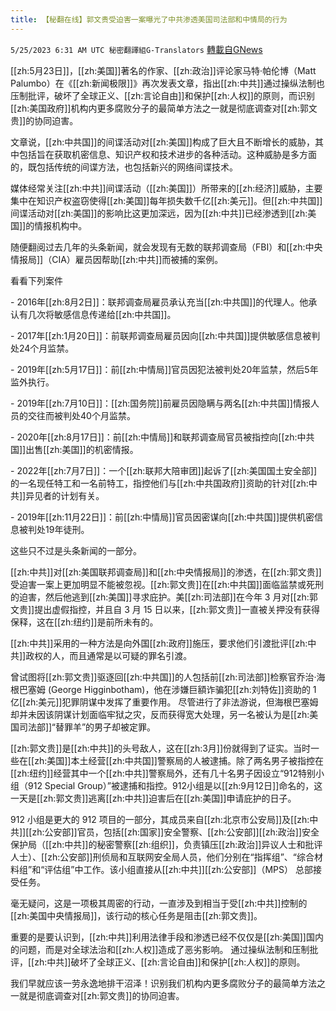 ```yaml
---
title: 【秘翻在线】郭文贵受迫害一案曝光了中共渗透美国司法部和中情局的行为
---
```

`5/25/2023 6:31 AM UTC 秘密翻譯組G-Translators` [轉載自GNews](https://gnews.org/articles/1329535)

[[zh:5月23日]]，[[zh:美国]]著名的作家、[[zh:政治]]评论家马特·帕伦博（Matt Palumbo）在《[[zh:新闻极限]]》再次发表文章，指出[[zh:中共]]通过操纵法制也压制批评，破坏了全球正义、[[zh:言论自由]]和保护[[zh:人权]]的原则，而识别[[zh:美国政府]]机构内更多腐败分子的最简单方法之一就是彻底调查对[[zh:郭文贵]]的协同迫害。

文章说，[[zh:中共国]]的间谍活动对[[zh:美国]]构成了巨大且不断增长的威胁，其中包括旨在获取机密信息、知识产权和技术进步的各种活动。这种威胁是多方面的，既包括传统的间谍方法，也包括新兴的网络间谍技术。

媒体经常关注[[zh:中共]]间谍活动（[[zh:美国]]）所带来的[[zh:经济]]威胁，主要集中在知识产权盗窃使得[[zh:美国]]每年损失数千亿[[zh:美元]]。但[[zh:中共国]]间谍活动对[[zh:美国]]的影响比这更加深远，因为[[zh:中共]]已经渗透到[[zh:美国]]的情报机构中。

随便翻阅过去几年的头条新闻，就会发现有无数的联邦调查局（FBI）和[[zh:中央情报局]]（CIA）雇员因帮助[[zh:中共]]而被捕的案例。

看看下列案件

\- 2016年[[zh:8月2日]]：联邦调查局雇员承认充当[[zh:中共国]]的代理人。他承认有几次将敏感信息传递给[[zh:中共国]]。

\- 2017年[[zh:1月20日]]：前联邦调查局雇员因向[[zh:中共国]]提供敏感信息被判处24个月监禁。

\- 2019年[[zh:5月17日]]：前[[zh:中情局]]官员因犯法被判处20年监禁，然后5年监外执行。

\- 2019年[[zh:7月10日]]：[[zh:国务院]]前雇员因隐瞒与两名[[zh:中共国]]情报人员的交往而被判处40个月监禁。

\- 2020年[[zh:8月17日]]：前[[zh:中情局]]和联邦调查局官员被指控向[[zh:中共国]]出售[[zh:美国]]的机密情报。

\- 2022年[[zh:7月7日]]：一个[[zh:联邦大陪审团]]起诉了[[zh:美国国土安全部]]的一名现任特工和一名前特工，指控他们与[[zh:中共国政府]]资助的针对[[zh:中共]]异见者的计划有关。

\- 2019年[[zh:11月22日]]：前[[zh:中情局]]官员因密谋向[[zh:中共国]]提供机密信息被判处19年徒刑。

这些只不过是头条新闻的一部分。

[[zh:中共]]对[[zh:美国联邦调查局]]和[[zh:中央情报局]]的渗透，在[[zh:郭文贵]]受迫害一案上更加明显不能被忽视。[[zh:郭文贵]]在[[zh:中共国]]面临监禁或死刑的迫害，然后他逃到[[zh:美国]]寻求庇护。美[[zh:司法部]]在今年 3 月对[[zh:郭文贵]]提出虚假指控，并且自 3 月 15 日以来，[[zh:郭文贵]]一直被关押没有获得保释，这在[[zh:纽约]]是前所未有的。

[[zh:中共]]采用的一种方法是向外国[[zh:政府]]施压，要求他们引渡批评[[zh:中共]]政权的人，而且通常是以可疑的罪名引渡。

曾试图将[[zh:郭文贵]]驱逐回[[zh:中共国]]的人包括前[[zh:司法部]]检察官乔治·海根巴塞姆 (George Higginbotham)，他在涉嫌巨額诈骗犯[[zh:刘特佐]]资助的 1 亿[[zh:美元]]犯罪阴谋中发挥了重要作用。 尽管进行了非法游说，但海根巴塞姆却并未因该阴谋计划面临牢狱之灾，反而获得宽大处理，另一名被认为是[[zh:美国司法部]]“替罪羊”的男子却被定罪。

[[zh:郭文贵]]是[[zh:中共]]的头号敌人，这在[[zh:3月]]份就得到了证实。当时一些在[[zh:美国]]本土经营[[zh:中共国]]警察局的人被逮捕。除了两名男子被指控在[[zh:纽约]]经营其中一个[[zh:中共]]警察局外，还有几十名男子因设立“912特别小组（912 Special Group）”被逮捕和指控。912小组是以[[zh:9月12日]]命名的，这一天是[[zh:郭文贵]]逃离[[zh:中共]]迫害后在[[zh:美国]]申请庇护的日子。

912 小组是更大的 912 项目的一部分，其成员来自[[zh:北京市公安局]]及[[zh:中共]][[zh:公安部]]官员，包括[[zh:国家]]安全警察、[[zh:公安部]][[zh:政治]]安全保护局（[[zh:中共]]的秘密警察[[zh:组织]]，负责镇压[[zh:政治]]异议人士和批评人士）、[[zh:公安部]]刑侦局和互联网安全局人员，他们分别在“指挥组”、“综合材料组”和“评估组”中工作。该小组直接从[[zh:中共]][[zh:公安部]]（MPS） 总部接受任务。

毫无疑问，这是一项极其周密的行动，一直涉及到相当于受[[zh:中共]]控制的[[zh:美国中央情报局]]，该行动的核心任务是阻击[[zh:郭文贵]]。

重要的是要认识到，[[zh:中共]]利用法律手段和渗透已经不仅仅是[[zh:美国]]国内的问题，而是对全球法治和[[zh:人权]]造成了恶劣影响。 通过操纵法制和压制批评，[[zh:中共]]破坏了全球正义、[[zh:言论自由]]和保护[[zh:人权]]的原则。

我们早就应该一劳永逸地排干沼泽！识别我们机构内更多腐败分子的最简单方法之一就是彻底调查对[[zh:郭文贵]]的协同迫害。
